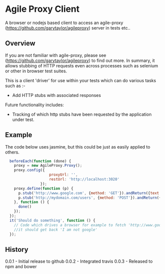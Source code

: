 Agile Proxy Client
==================

A browser or nodejs based client to access an agile-proxy (https://github.com/garytaylor/agileproxy) server in tests etc..

## Overview

If you are not familiar with agile-proxy, please see (https://github.com/garytaylor/agileproxy) to find out more.  In summary, it allows stubbing of HTTP requests even across processes such as selenium or other in browser test suites.

This is a client 'driver' for use within your tests which can do various tasks such as :-
* Add HTTP stubs with associated responses

Future functionality includes:
* Tracking of which http stubs have been requested by the application under test.

## Example

The code below uses jasmine, but this could be just as easily applied to others.

```javascript
  beforeEach(function (done) {
    proxy = new AgileProxy.Proxy();
    proxy.config({
                    proxyUrl: '',
                    restUrl: 'http://localhost:3020'
                });
    proxy.define(function (p) {
      p.stub('http://www.google.com', {method: 'GET'}).andReturn({text: 'I am not google'});
      p.stub('http://mydomain.com/users', {method: 'POST'}).andReturn({json: {name: 'Test User', id: 10}});
    }, function () {
      done()
    });
  });
  it('Should do something', function () {
    // Code which drives a browser for example to fetch 'http://www.google.com'
    //it should get back 'I am not google'
  });

```

## History
0.0.1 - Initial release to github
0.0.2 - Integrated travis
0.0.3 - Released to npm and bower
